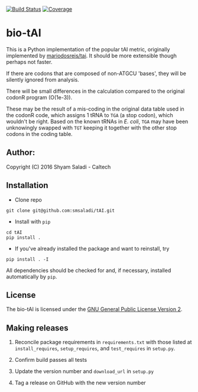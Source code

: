 [![Build Status](https://travis-ci.org/smsaladi/tAI.svg?branch=master)](https://travis-ci.org/smsaladi/tAI)
[![Coverage](https://img.shields.io/codecov/c/github/smsaladi/tAI/master.svg)](https://codecov.io/github/smsaladi/tAI/)

bio-tAI
=======

This is a Python implementation of the popular tAI metric, originally
implemented by [mariodosreis/tai](https://github.com/mariodosreis/tai).
It should be more extensible though perhaps not faster.

If there are codons that are composed of non-ATGCU 'bases', they will be
silently ignored from analysis.

There will be small differences in the calculation compared to the original
codonR program (O(1e-3)).

These may be the result of a mis-coding in the original data table used in the
codonR code, which assigns 1 tRNA to `TGA` (a stop codon), which wouldn't be
right. Based on the known tRNAs in *E. coli*, `TGA` may have been unknowingly
swapped with `TGT` keeping it together with the other stop codons in the coding
table.


## Author:

Copyright (C) 2016 Shyam Saladi - Caltech


## Installation

* Clone repo

```shell
git clone git@github.com:smsaladi/tAI.git
```

* Install with `pip`

```shell
cd tAI
pip install .
```

* If you've already installed the package and want to reinstall, try

```shell
pip install . -I
```

All dependencies should be checked for and, if necessary, installed
automatically by `pip`.


## License
The bio-tAI is licensed under the [GNU General Public License Version 2](https://opensource.org/licenses/GPL-2.0).


## Making releases

1. Reconcile package requirements in `requirements.txt` with those listed at
`install_requires`, `setup_requires`, and `test_requires` in `setup.py`.

2. Confirm build passes all tests

2. Update the version number and `download_url` in `setup.py`

3. Tag a release on GitHub with the new version number

